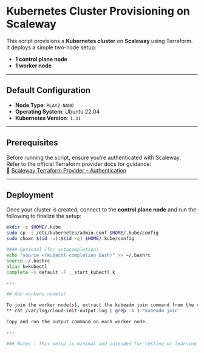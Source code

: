 # Kubernetes Cluster Provisioning on Scaleway

This script provisions a **Kubernetes cluster** on **Scaleway** using Terraform.  
It deploys a simple two-node setup:
- **1 control plane node**
- **1 worker node**

---

## Default Configuration

- **Node Type**: `PLAY2-NANO`
- **Operating System**: Ubuntu 22.04
- **Kubernetes Version**: `1.31`

---

## Prerequisites

Before running the script, ensure you're authenticated with Scaleway.  
Refer to the official Terraform provider docs for guidance:  
🔗 [Scaleway Terraform Provider – Authentication](https://registry.terraform.io/providers/scaleway/scaleway/latest/docs#authentication)

---

## Deployment

Once your cluster is created, connect to the **control plane node** and run the following to finalize the setup:

```bash
mkdir -p $HOME/.kube
sudo cp -i /etc/kubernetes/admin.conf $HOME/.kube/config
sudo chown $(id -u):$(id -g) $HOME/.kube/config

#### Optional (for autocompletion).
echo "source <(kubectl completion bash)" >> ~/.bashrc
source ~/.bashrc
alias k=kubectl
complete -o default -F __start_kubectl k

---

## Add workers node(s)

To join the worker node(s), extract the kubeadm join command from the control plane:
** cat /var/log/cloud-init-output.log | grep -A 1 'kubeadm join'

Copy and run the output command on each worker node.

---

### Notes : This setup is minimal and intended for testing or learning purposes.